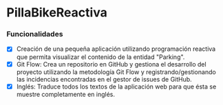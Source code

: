 # PillaBikeReactiva

### Funcionalidades

- [x] Creación de una pequeña aplicación utilizando programación reactiva que permita visualizar el contenido de la entidad "Parking".
- [x] Git Flow: Crea un repositorio en GitHub y gestiona el desarrollo del proyecto utilizando la metodología Git Flow y registrando/gestionando las incidencias encontradas en el gestor de issues de GitHub.
- [x] Inglés: Traduce todos los textos de la aplicación web para que ésta se muestre completamente en inglés.
